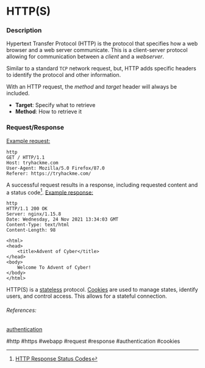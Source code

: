 # HTTP(S)

### Description
Hypertext Transfer Protocol (HTTP) is the protocol that specifies how a web browser and a web server communicate. This is a client-server protocol allowing for communication between a *client* and a *webserver*. 

Similar to a standard `TCP` network request, but, HTTP adds specific headers to identify the protocol and other information. 

With an HTTP request, the *method* and *target*  header will always be included. 
- **Target**: Specify what to retrieve
- **Method**: How to retrieve it


### Request/Response
<u>Example request:</u> 
```
http
GET / HTTP/1.1
Host: tryhackme.com
User-Agent: Mozilla/5.0 Firefox/87.0
Referer: https://tryhackme.com/
```

A successful request results in a response, including requested content and a status code[^1]. 
<u>Example response:</u> 
```
http
HTTP/1.1 200 OK
Server: nginx/1.15.8
Date: Wednesday, 24 Nov 2021 13:34:03 GMT
Content-Type: text/html
Content-Length: 98

<html>
<head>
    <title>Advent of Cyber</title>
</head>
<body>
    Welcome To Advent of Cyber!
</body>
</html>
```

HTTP(S) is a [stateless](protocol_states.md) protocol. [Cookies](cookies.md) are used to manage states, identify users, and control access. This allows for a stateful connection. 

###### References:
[authentication](../authentication.md)



[^1]: [HTTP Response Status Codes](https://developer.mozilla.org/en-US/docs/Web/HTTP/Status)

#http #https #webapp #request #response #authentication #cookies 